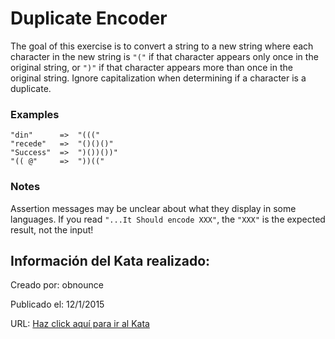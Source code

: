 # Duplicate Encoder
The goal of this exercise is to convert a string to a new string where each character in the new string is `"("` if that character appears only once in the original string, or `")"` if that character appears more than once in the original string. Ignore capitalization when determining if a character is a duplicate.

### Examples

```
"din"      =>  "((("
"recede"   =>  "()()()"
"Success"  =>  ")())())"
"(( @"     =>  "))((" 
```

### Notes

Assertion messages may be unclear about what they display in some languages. If you read `"...It Should encode XXX"`, the `"XXX"` is the expected result, not the input!

## Información del Kata realizado:
Creado por: obnounce

Publicado el: 12/1/2015

URL: [Haz click aquí para ir al Kata](https://www.codewars.com/kata/54b42f9314d9229fd6000d9c)